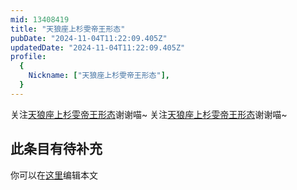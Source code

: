 ```yaml
---
mid: 13408419
title: "天狼座上杉雯帝王形态"
pubDate: "2024-11-04T11:22:09.405Z"
updatedDate: "2024-11-04T11:22:09.405Z"
profile:
  {
    Nickname: ["天狼座上杉雯帝王形态"],
  }
---
```


关注[天狼座上杉雯帝王形态](https://space.bilibili.com/13408419)谢谢喵~ 关注[天狼座上杉雯帝王形态](https://space.bilibili.com/13408419)谢谢喵~

## 此条目有待补充
你可以在[这里](https://github.com/Yuhanawa/VTuber.ICU-Content/edit/master/v/天狼座上杉雯帝王形态/index.md)编辑本文
